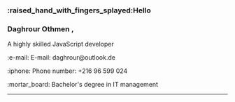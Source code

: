 <h3>:raised_hand_with_fingers_splayed:Hello</h3>
<h3>Daghrour Othmen ,</h3>
<p> A highly skilled JavaScript developer </p>
<p> :e-mail: E-mail: daghrour@outlook.de </p>
<p> :iphone:  Phone number: +216 96 599 024 </p>
<p> :mortar_board: Bachelor's degree in IT management</p>
<hr/>

